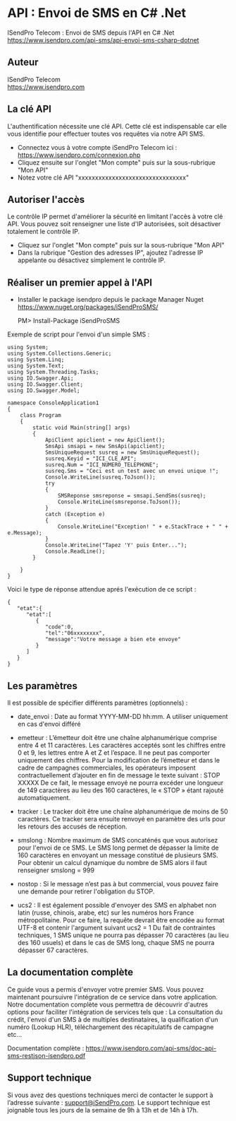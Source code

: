 # API : Envoi de SMS en C# .Net
ISendPro Telecom : Envoi de SMS depuis l'API en C# .Net<br />
https://www.isendpro.com/api-sms/api-envoi-sms-csharp-dotnet

## Auteur
ISendPro Telecom<br />
https://www.isendpro.com


## La clé API

L'authentification nécessite une clé API. Cette clé est indispensable car elle vous identifie pour effectuer toutes vos requêtes via notre API SMS.
- Connectez vous à votre compte iSendPro Telecom ici : https://www.isendpro.com/connexion.php
- Cliquez ensuite sur l'onglet "Mon compte" puis sur la sous-rubrique "Mon API"
- Notez votre clé API "xxxxxxxxxxxxxxxxxxxxxxxxxxxxxxxx"

## Autoriser l'accès

Le contrôle IP permet d'améliorer la sécurité en limitant l'accès à votre clé API. Vous pouvez soit renseigner une liste d'IP autorisées, soit désactiver totalement le contrôle IP.

- Cliquez sur l'onglet "Mon compte" puis sur la sous-rubrique "Mon API"
- Dans la rubrique "Gestion des adresses IP", ajoutez l'adresse IP appelante ou désactivez simplement le contrôle IP.

## Réaliser un premier appel à l'API

- Installer le package isendpro depuis le package Manager Nuget<br />
https://www.nuget.org/packages/iSendProSMS/

    PM> Install-Package iSendProSMS
    

Exemple de script pour l'envoi d'un simple SMS :

    using System;
    using System.Collections.Generic;
    using System.Linq;
    using System.Text;
    using System.Threading.Tasks;
    using IO.Swagger.Api;
    using IO.Swagger.Client;
    using IO.Swagger.Model;
    
    namespace ConsoleApplication1
    {
        class Program
        {
            static void Main(string[] args)
            {
                ApiClient apiclient = new ApiClient();
                SmsApi smsapi = new SmsApi(apiclient);
                SmsUniqueRequest susreq = new SmsUniqueRequest();
                susreq.Keyid = "ICI_CLE_API";
                susreq.Num = "ICI_NUMERO_TELEPHONE";
                susreq.Sms = "Ceci est un test avec un envoi unique !";
                Console.WriteLine(susreq.ToJson());
                try
                {
                    SMSReponse smsreponse = smsapi.SendSms(susreq);
                    Console.WriteLine(smsreponse.ToJson());
                }
                catch (Exception e)
                {
                    Console.WriteLine("Exception! " + e.StackTrace + " " + e.Message);
                }
                Console.WriteLine("Tapez 'Y' puis Enter...");
                Console.ReadLine();
            }
    
        }
    }

Voici le type de réponse attendue aprés l'exécution de ce script :

    {  
       "etat":{  
          "etat":[  
             {  
                "code":0,
                "tel":"06xxxxxxxx",
                "message":"Votre message a bien ete envoye"
             }
          ]
       }
    }

## Les paramètres

Il est possible de spécifier différents paramètres (optionnels) :

- date_envoi :	Date au format YYYY-MM-DD hh:mm. A utiliser uniquement en cas d'envoi différé

- emetteur :	L’émetteur doit être une chaîne alphanumérique comprise entre 4 et 11 caractères. Les caractères acceptés sont les chiffres entre 0 et 9, les lettres entre A et Z et l’espace. Il ne peut pas comporter uniquement des chiffres. Pour la modification de l’émetteur et dans le cadre de campagnes commerciales, les opérateurs imposent contractuellement d’ajouter en fin de message le texte suivant : STOP XXXXX De ce fait, le message envoyé ne pourra excéder une longueur de 149 caractères au lieu des 160 caractères, le « STOP » étant rajouté automatiquement.

- tracker	: Le tracker doit être une chaîne alphanumérique de moins de 50 caractères. Ce tracker sera ensuite renvoyé en paramètre des urls pour les retours des accusés de réception.

- smslong :	Nombre maximum de SMS concaténés que vous autorisez pour l'envoi de ce SMS. Le SMS long permet de dépasser la limite de 160 caractères en envoyant un message constitué de plusieurs SMS. Pour obtenir un calcul dynamique du nombre de SMS alors il faut renseigner smslong = 999

- nostop :	Si le message n’est pas à but commercial, vous pouvez faire une demande pour retirer l'obligation du STOP.

- ucs2 : Il est également possible d'envoyer des SMS en alphabet non latin (russe, chinois, arabe, etc) sur les numéros hors France métropolitaine. Pour ce faire, la requête devrait être encodée au format UTF-8 et contenir l'argument suivant ucs2 = 1 Du fait de contraintes techniques, 1 SMS unique ne pourra pas dépasser 70 caractères (au lieu des 160 usuels) et dans le cas de SMS long, chaque SMS ne pourra dépasser 67 caractères.

## La documentation complète

Ce guide vous a permis d'envoyer votre premier SMS. Vous pouvez maintenant poursuivre l'intégration de ce service dans votre application. Notre documentation complète vous permettra de découvrir d'autres options pour faciliter l'intégration de services tels que : La consultation du crédit, l'envoi d'un SMS à de multiples destinataires, la qualification d'un numéro (Lookup HLR), téléchargement des récapitulatifs de campagne etc...

Documentation complète : https://www.isendpro.com/api-sms/doc-api-sms-restjson-isendpro.pdf

## Support technique

Si vous avez des questions techniques merci de contacter le support à l’adresse suivante : support@iSendPro.com. Le support technique est joignable tous les jours de la semaine de 9h à 13h et de 14h à 17h.

